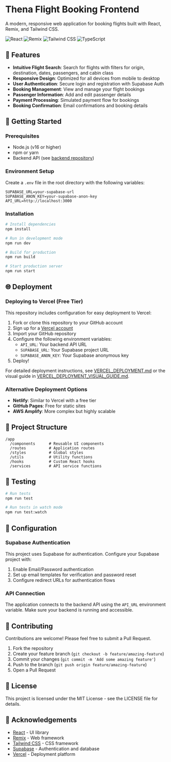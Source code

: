 # Thena Flight Booking Frontend

A modern, responsive web application for booking flights built with React, Remix, and Tailwind CSS.

![React](https://img.shields.io/badge/React-61DAFB?style=for-the-badge&logo=react&logoColor=black)
![Remix](https://img.shields.io/badge/Remix-000000?style=for-the-badge&logo=remix&logoColor=white)
![Tailwind CSS](https://img.shields.io/badge/Tailwind_CSS-38B2AC?style=for-the-badge&logo=tailwind-css&logoColor=white)
![TypeScript](https://img.shields.io/badge/TypeScript-3178C6?style=for-the-badge&logo=typescript&logoColor=white)

## 🌟 Features

- **Intuitive Flight Search**: Search for flights with filters for origin, destination, dates, passengers, and cabin class
- **Responsive Design**: Optimized for all devices from mobile to desktop
- **User Authentication**: Secure login and registration with Supabase Auth
- **Booking Management**: View and manage your flight bookings
- **Passenger Information**: Add and edit passenger details
- **Payment Processing**: Simulated payment flow for bookings
- **Booking Confirmation**: Email confirmations and booking details

## 🚀 Getting Started

### Prerequisites

- Node.js (v16 or higher)
- npm or yarn
- Backend API (see [backend repository](https://github.com/yourusername/backend-app))

### Environment Setup

Create a `.env` file in the root directory with the following variables:

```
SUPABASE_URL=your-supabase-url
SUPABASE_ANON_KEY=your-supabase-anon-key
API_URL=http://localhost:3000
```

### Installation

```bash
# Install dependencies
npm install

# Run in development mode
npm run dev

# Build for production
npm run build

# Start production server
npm run start
```

## 🌐 Deployment

### Deploying to Vercel (Free Tier)

This repository includes configuration for easy deployment to Vercel:

1. Fork or clone this repository to your GitHub account
2. Sign up for a [Vercel account](https://vercel.com)
3. Import your GitHub repository
4. Configure the following environment variables:
   - `API_URL`: Your backend API URL
   - `SUPABASE_URL`: Your Supabase project URL
   - `SUPABASE_ANON_KEY`: Your Supabase anonymous key
5. Deploy!

For detailed deployment instructions, see [VERCEL_DEPLOYMENT.md](VERCEL_DEPLOYMENT.md) or the visual guide in [VERCEL_DEPLOYMENT_VISUAL_GUIDE.md](VERCEL_DEPLOYMENT_VISUAL_GUIDE.md).

### Alternative Deployment Options

- **Netlify**: Similar to Vercel with a free tier
- **GitHub Pages**: Free for static sites
- **AWS Amplify**: More complex but highly scalable

## 📁 Project Structure

```
/app
  /components      # Reusable UI components
  /routes          # Application routes
  /styles          # Global styles
  /utils           # Utility functions
  /hooks           # Custom React hooks
  /services        # API service functions
```

## 🧪 Testing

```bash
# Run tests
npm run test

# Run tests in watch mode
npm run test:watch
```

## 🔧 Configuration

### Supabase Authentication

This project uses Supabase for authentication. Configure your Supabase project with:

1. Enable Email/Password authentication
2. Set up email templates for verification and password reset
3. Configure redirect URLs for authentication flows

### API Connection

The application connects to the backend API using the `API_URL` environment variable. Make sure your backend is running and accessible.

## 🤝 Contributing

Contributions are welcome! Please feel free to submit a Pull Request.

1. Fork the repository
2. Create your feature branch (`git checkout -b feature/amazing-feature`)
3. Commit your changes (`git commit -m 'Add some amazing feature'`)
4. Push to the branch (`git push origin feature/amazing-feature`)
5. Open a Pull Request

## 📄 License

This project is licensed under the MIT License - see the LICENSE file for details.

## 🙏 Acknowledgements

- [React](https://reactjs.org/) - UI library
- [Remix](https://remix.run/) - Web framework
- [Tailwind CSS](https://tailwindcss.com/) - CSS framework
- [Supabase](https://supabase.com/) - Authentication and database
- [Vercel](https://vercel.com/) - Deployment platform
